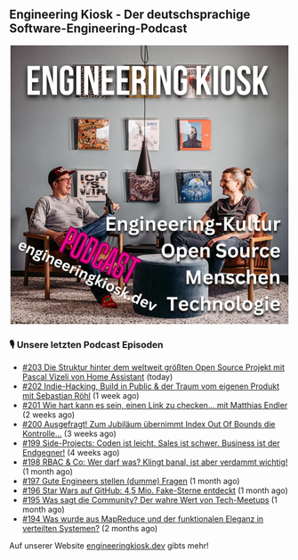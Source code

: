 ## Engineering Kiosk - Der deutschsprachige Software-Engineering-Podcast

<p align="center">
  <img width="500" height="500" src="https://github.com/EngineeringKiosk/.github/blob/main/images/podcast_square.jpg" alt="Engineering Kiosk Podcast" title="Engineering Kiosk Podcast">
</p>

### 🎙️ Unsere letzten Podcast Episoden


- [#203 Die Struktur hinter dem weltweit größten Open Source Projekt mit Pascal Vizeli von Home Assistant](https://engineeringkiosk.dev) (today)
- [#202 Indie-Hacking, Build in Public &amp; der Traum vom eigenen Produkt mit Sebastian Röhl](https://engineeringkiosk.dev) (1 week ago)
- [#201 Wie hart kann es sein, einen Link zu checken... mit Matthias Endler](https://engineeringkiosk.dev) (2 weeks ago)
- [#200 Ausgefragt! Zum Jubiläum übernimmt Index Out Of Bounds die Kontrolle...](https://engineeringkiosk.dev) (3 weeks ago)
- [#199 Side-Projects: Coden ist leicht. Sales ist schwer. Business ist der Endgegner!](https://engineeringkiosk.dev) (4 weeks ago)
- [#198 RBAC &amp; Co: Wer darf was? Klingt banal, ist aber verdammt wichtig!](https://engineeringkiosk.dev) (1 month ago)
- [#197 Gute Engineers stellen (dumme) Fragen](https://engineeringkiosk.dev) (1 month ago)
- [#196 Star Wars auf GitHub: 4,5 Mio. Fake-Sterne entdeckt](https://engineeringkiosk.dev) (1 month ago)
- [#195 Was sagt die Community? Der wahre Wert von Tech-Meetups](https://engineeringkiosk.dev) (1 month ago)
- [#194 Was wurde aus MapReduce und der funktionalen Eleganz in verteilten Systemen?](https://engineeringkiosk.dev) (2 months ago)

Auf unserer Website [engineeringkiosk.dev](https://engineeringkiosk.dev/) gibts mehr!
